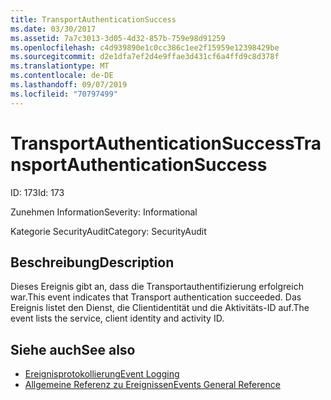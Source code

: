 ```yaml
---
title: TransportAuthenticationSuccess
ms.date: 03/30/2017
ms.assetid: 7a7c3013-3d05-4d32-857b-759e98d91259
ms.openlocfilehash: c4d939890e1c0cc386c1ee2f15959e12398429be
ms.sourcegitcommit: d2e1dfa7ef2d4e9ffae3d431cf6a4ffd9c8d378f
ms.translationtype: MT
ms.contentlocale: de-DE
ms.lasthandoff: 09/07/2019
ms.locfileid: "70797499"
---
```

# <a name="transportauthenticationsuccess"></a><span data-ttu-id="34830-102">TransportAuthenticationSuccess</span><span class="sxs-lookup"><span data-stu-id="34830-102">TransportAuthenticationSuccess</span></span>
<span data-ttu-id="34830-103">ID: 173</span><span class="sxs-lookup"><span data-stu-id="34830-103">Id: 173</span></span>  
  
 <span data-ttu-id="34830-104">Zunehmen Information</span><span class="sxs-lookup"><span data-stu-id="34830-104">Severity: Informational</span></span>  
  
 <span data-ttu-id="34830-105">Kategorie SecurityAudit</span><span class="sxs-lookup"><span data-stu-id="34830-105">Category: SecurityAudit</span></span>  
  
## <a name="description"></a><span data-ttu-id="34830-106">Beschreibung</span><span class="sxs-lookup"><span data-stu-id="34830-106">Description</span></span>  
 <span data-ttu-id="34830-107">Dieses Ereignis gibt an, dass die Transportauthentifizierung erfolgreich war.</span><span class="sxs-lookup"><span data-stu-id="34830-107">This event indicates that Transport authentication succeeded.</span></span> <span data-ttu-id="34830-108">Das Ereignis listet den Dienst, die Clientidentität und die Aktivitäts-ID auf.</span><span class="sxs-lookup"><span data-stu-id="34830-108">The event lists the service, client identity and activity ID.</span></span>  
  
## <a name="see-also"></a><span data-ttu-id="34830-109">Siehe auch</span><span class="sxs-lookup"><span data-stu-id="34830-109">See also</span></span>

- [<span data-ttu-id="34830-110">Ereignisprotokollierung</span><span class="sxs-lookup"><span data-stu-id="34830-110">Event Logging</span></span>](index.md)
- [<span data-ttu-id="34830-111">Allgemeine Referenz zu Ereignissen</span><span class="sxs-lookup"><span data-stu-id="34830-111">Events General Reference</span></span>](events-general-reference.md)
